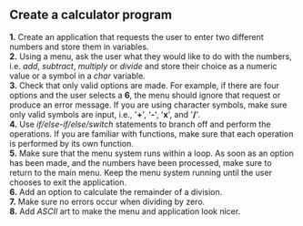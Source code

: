 ## Create a calculator program

<b>1.</b> Create an application that requests the user to enter two different numbers and store them in variables. <br>
<b>2.</b> Using a menu, ask the user what they would like to do with the numbers, i.e. <i>add</i>, <i>subtract</i>, <i>multiply</i> or <i>divide</i> and store their choice as a numeric value or a symbol in a <i>char</i> variable. <br>
<b>3.</b> Check that only valid options are made. For example, if there are four options and the user selects a <b>6</b>, the menu should ignore that request or produce an error message. If you are using character symbols, make sure only valid symbols are input, i.e., '<b>+</b>', '<b>-</b>', '<b>x</b>', and '<b>/</b>'. <br>
<b>4.</b> Use <i>if/else-if/else/switch</i> statements to branch off and perform the operations. If you are familiar with functions, make sure that each operation is performed by its own function. <br>
<b>5.</b> Make sure that the menu system runs within a loop. As soon as an option has been made, and the numbers have been processed, make sure to return to the main menu. Keep the menu system running until the user chooses to exit the application. <br>
<b>6.</b> Add an option to calculate the remainder of a division. <br>
<b>7.</b> Make sure no errors occur when dividing by zero. <br>
<b>8.</b> Add <i>ASCII</i> art to make the menu and application look nicer.
